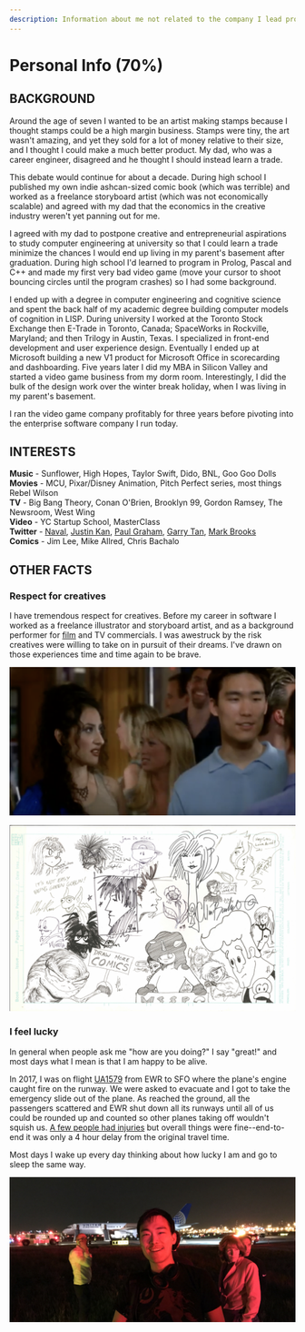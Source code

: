 ```yaml
---
description: Information about me not related to the company I lead professionally.
---
```


# Personal Info \(70%\)

## BACKGROUND

Around the age of seven I wanted to be an artist making stamps because I thought stamps could be a high margin business. Stamps were tiny, the art wasn't amazing, and yet they sold for a lot of money relative to their size, and I thought I could make a much better product. My dad, who was a career engineer, disagreed and he thought I should instead learn a trade.   
  
This debate would continue for about a decade. During high school I published my own indie ashcan-sized comic book \(which was terrible\) and worked as a freelance storyboard artist \(which was not economically scalable\) and agreed with my dad that the economics in the creative industry weren't yet panning out for me.  

I agreed with my dad to postpone creative and entrepreneurial aspirations to study computer engineering at university so that I could learn a trade minimize the chances I would end up living in my parent's basement after graduation. During high school I'd learned to program in Prolog, Pascal and C++ and made my first very bad video game \(move your cursor to shoot bouncing circles until the program crashes\) so I had some background.  
  
I ended up with a degree in computer engineering and cognitive science and spent the back half of my academic degree building computer models of cognition in LISP. During university I worked at the Toronto Stock Exchange then E-Trade in Toronto, Canada; SpaceWorks in Rockville, Maryland; and then Trilogy in Austin, Texas. I specialized in front-end development and user experience design. Eventually I ended up at Microsoft building a new V1 product for Microsoft Office in scorecarding and dashboarding. Five years later I did my MBA in Silicon Valley and started a video game business from my dorm room. Interestingly, I did the bulk of the design work over the winter break holiday, when I was living in my parent's basement.

I ran the video game company profitably for three years before pivoting into the enterprise software company I run today. 

## INTERESTS

**Music** - Sunflower, High Hopes, Taylor Swift, Dido, BNL, Goo Goo Dolls  
**Movies** - MCU, Pixar/Disney Animation, Pitch Perfect series, most things Rebel Wilson  
**TV** - Big Bang Theory, Conan O'Brien, Brooklyn 99, Gordon Ramsey, The Newsroom, West Wing  
**Video** - YC Startup School, MasterClass   
**Twitter** - [Naval](https://twitter.com/naval), [Justin Kan](https://twitter.com/justinkan), [Paul Graham](https://twitter.com/paulg), [Garry Tan](https://twitter.com/garrytan), [Mark Brooks](https://twitter.com/MarkBrooksArt)  
**Comics** - Jim Lee, Mike Allred, Chris Bachalo

## OTHER FACTS  

### Respect for creatives 

I have tremendous respect for creatives. Before my career in software I worked as a freelance illustrator and storyboard artist, and as a background performer for [film](https://www.youtube.com/watch?v=EFGr2_cOOTk) and TV commercials. I was awestruck by the risk creatives were willing to take on in pursuit of their dreams. I've drawn on those experiences time and time again to be brave. 

![Screenshot from days working as a background performer in film and TV commercials](../../../.gitbook/assets/image%20%281%29.png)

![I worked as an illustrator in high school and got to do a &quot;jam session&quot; with pro illustrators. This piece includes Mike Mignola, Alex Ross, Chris Bachalo, Jill Thompson, Terry Moore among others.](../../../.gitbook/assets/image.png)

### I feel lucky 

In general when people ask me "how are you doing?" I say "great!" and most days what I mean is that I am happy to be alive.  
  
In 2017, I was on flight [UA1579](https://twitter.com/hashtag/ua1579?src=hash) from EWR to SFO where the plane's engine caught fire on the runway. We were asked to evacuate and I got to take the emergency slide out of the plane. As reached the ground, all the passengers scattered and EWR shut down all its runways until all of us could be rounded up and counted so other planes taking off wouldn't squish us. [A few people had injuries](https://www.sfgate.com/bayarea/article/5-hurt-when-engine-on-SF-bound-plane-catches-fire-11168989.php) but overall things were fine--end-to-end it was only a 4 hour delay from the original travel time.   
  
Most days I wake up every day thinking about how lucky I am and go to sleep the same way.

![Me at EWR after taking emergency slide out of a plane whose engine was on fire. Picture taken with a company-branded selfie-stick.](../../../.gitbook/assets/image%20%283%29.png)



